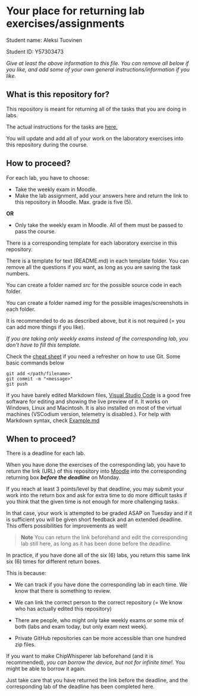 # Your place for returning lab exercises/assignments

Student name: Aleksi Tuovinen

Student ID: Y57303473

*Give at least the above information to this file. You can remove all below if you like, and add some of your own general instructions/information if you like.*


## What is this repository for?


This repository is meant for returning all of the tasks that you are doing in labs.

The actual instructions for the tasks are [here.](https://github.com/ouspg/CompSec)

You will update and add all of your work on the laboratory exercises into this repository during the course.


## How to proceed?

For each lab, you have to choose:
 * Take the weekly exam in Moodle.
 * Make the lab assignment, add your answers here and return the link to this repository in Moodle. Max. grade is five (5).

 **OR**

 * Only take the weekly exam in Moodle. All of them must be passed to pass the course.


There is a corresponding template for each laboratory exercise in this repository.

There is a template for text (README.md) in each template folder. You can remove all the questions if you want, as long as you are saving the task numbers.

You can create a folder named *src* for the possible source code in each folder.

You can create a folder named *img* for the possible images/screenshots in each folder.

It is recommended to do as described above, but it is not required (= you can add more things if you like).


*If you are taking only weekly exams instead of the corresponding lab, you don't have to fill this template.*


Check the [cheat sheet](https://github.github.com/training-kit/downloads/github-git-cheat-sheet.pdf) if you need a refresher on how to use Git. Some basic commands below  
```git
git add </path/filename>
git commit -m "<message>"
git push
```

If you have barely edited Markdown files, [Visual Studio Code](https://code.visualstudio.com/) is a good free software for editing and showing the live preview of it. It works on Windows, Linux and Macintosh. It is also installed on most of the virtual machines (VSCodium version, telemetry is disabled.). For help with Markdown syntax, check [Example.md](Example.md)
## When to proceed?

There is a deadline for each lab.

When you have done the exercises of the corresponding lab, you have to return the link (URL) of this repository into [Moodle](https://moodle.oulu.fi) into the corresponding returning box ***before the deadline*** on Monday.

If you reach at least 3 points/level by that deadline, you may submit your work into the return box and ask for extra time to do more difficult tasks if you think that the given time is not enough for more challenging tasks.

In that case, your work is attempted to be graded ASAP on Tuesday and if it is sufficient you will be given short feedback and an extended deadline. This offers possibilities for improvements as well!

> **Note**
> You can return the link beforehand and edit the corresponding lab still here, as long as it has been done before the deadline.

In practice, if you have done all of the six (6) labs, you return this same link six (6) times for different return boxes.

This is because:

 * We can track if you have done the corresponding lab in each time. We know that there is something to review.

 * We can link the correct person to the correct repository (= We know who has actually edited this repository)

 * There are people, who might only take weekly exams or some mix of
 both (labs and exam today, but only exam next week).

 * Private GitHub repositories can be more accessible than one hundred zip files.

 If you want to make ChipWhisperer lab beforehand (and it is recommended), *you can borrow the device, but not for infinite time!.* You might be able to borrow it again.

 Just take care that you have returned the link before the deadline, and the corresponding lab of the deadline has been completed here.
